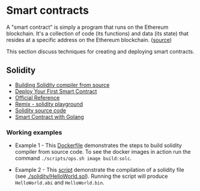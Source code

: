 # Smart contracts

A "smart contract" is simply a program that runs on the Ethereum blockchain. It's a collection of code (its functions) and data (its state) that resides at a specific address on the Ethereum blockchain.
([source](https://ethereum.org/en/developers/docs/smart-contracts/))

This section discuss techniques for creating and deploying smart contracts.

## Solidity

* [Building Solidity compiler from source](https://docs.soliditylang.org/en/latest/installing-solidity.html#building-from-source)
* [Deploy Your First Smart Contract](https://www.web3.university/tracks/create-a-smart-contract/deploy-your-first-smart-contract)
* [Official Reference](https://soliditylang.org/)
* [Remix - solidity playground](https://remix.ethereum.org/)
* [Solidity source code](https://github.com/ethereum/solidity)
* [Smart Contract with Golang](https://medium.com/nerd-for-tech/smart-contract-with-golang-d208c92848a9)

### Working examples

* Example 1 - This [Dockerfile](../build/solc/solc.dockerfile) demonstrates the steps to build solidity compiler from source code. To see the docker images in action run the command `./scripts/ops.sh image build:solc`.

* Example 2 - This [script](../scripts/solc.sh) demonstrate the compilation of a solidity file (see [./solidity/HelloWorld.sol](../solidity/HelloWorld.sol)). Running the script will produce `HelloWorld.abi` and `HelloWorld.bin`.
